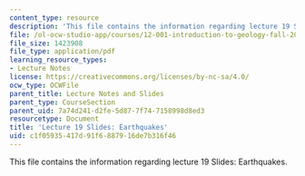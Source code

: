 ```yaml
---
content_type: resource
description: 'This file contains the information regarding lecture 19 Slides: Earthquakes.'
file: /ol-ocw-studio-app/courses/12-001-introduction-to-geology-fall-2013/c1f05935417d91f6887916de7b316f46_MIT12_001F13_Lec19Slides.pdf
file_size: 1423908
file_type: application/pdf
learning_resource_types:
- Lecture Notes
license: https://creativecommons.org/licenses/by-nc-sa/4.0/
ocw_type: OCWFile
parent_title: Lecture Notes and Slides
parent_type: CourseSection
parent_uid: 7a74d241-d2fe-5d87-7f74-7158998d8ed3
resourcetype: Document
title: 'Lecture 19 Slides: Earthquakes'
uid: c1f05935-417d-91f6-8879-16de7b316f46
---
```

This file contains the information regarding lecture 19 Slides: Earthquakes.